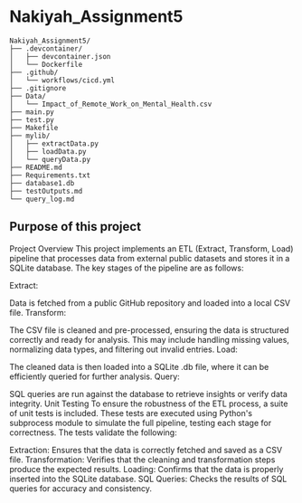 # Nakiyah_Assignment5

```
Nakiyah_Assignment5/
├── .devcontainer/
│   ├── devcontainer.json
│   └── Dockerfile
├── .github/
│   └── workflows/cicd.yml
├── .gitignore
├── Data/
│   └── Impact_of_Remote_Work_on_Mental_Health.csv
├── main.py
├── test.py
├── Makefile
├── mylib/
│   ├── extractData.py
│   ├── loadData.py
│   └── queryData.py
├── README.md
├── Requirements.txt
├── database1.db
├── testOutputs.md
└── query_log.md

```
## Purpose of this project

Project Overview
This project implements an ETL (Extract, Transform, Load) pipeline that processes data from external public datasets and stores it in a SQLite database. The key stages of the pipeline are as follows:

Extract:

Data is fetched from a public GitHub repository and loaded into a local CSV file.
Transform:

The CSV file is cleaned and pre-processed, ensuring the data is structured correctly and ready for analysis. This may include handling missing values, normalizing data types, and filtering out invalid entries.
Load:

The cleaned data is then loaded into a SQLite .db file, where it can be efficiently queried for further analysis.
Query:

SQL queries are run against the database to retrieve insights or verify data integrity.
Unit Testing
To ensure the robustness of the ETL process, a suite of unit tests is included. These tests are executed using Python's subprocess module to simulate the full pipeline, testing each stage for correctness. The tests validate the following:

Extraction: Ensures that the data is correctly fetched and saved as a CSV file.
Transformation: Verifies that the cleaning and transformation steps produce the expected results.
Loading: Confirms that the data is properly inserted into the SQLite database.
SQL Queries: Checks the results of SQL queries for accuracy and consistency.